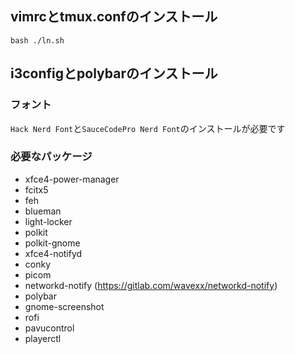 ## vimrcとtmux.confのインストール
`bash ./ln.sh`

## i3configとpolybarのインストール

### フォント
`Hack Nerd Font`と`SauceCodePro Nerd Font`のインストールが必要です

### 必要なパッケージ

- xfce4-power-manager
- fcitx5
- feh
- blueman
- light-locker
- polkit
- polkit-gnome
- xfce4-notifyd
- conky
- picom
- networkd-notify (https://gitlab.com/wavexx/networkd-notify)
- polybar
- gnome-screenshot
- rofi
- pavucontrol
- playerctl